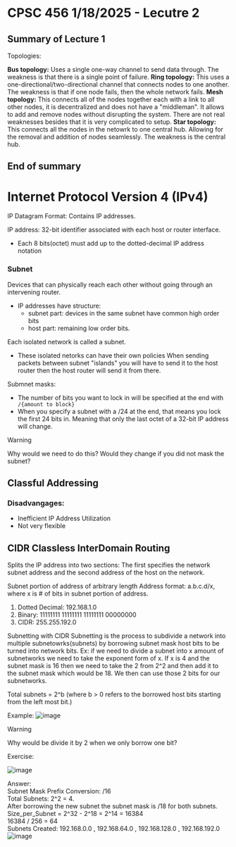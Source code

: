 # CPSC 456 1/18/2025 - Lecutre 2

## Summary of Lecture 1

Topologies:

**Bus topology:** Uses a single one-way channel to send data through. The weakness is that there is a single point of failure.
**Ring topology:** This uses a one-directional/two-directional channel that connects nodes to one another. The weakness is that if one node fails, then the whole network fails.
**Mesh topology:** This connects all of the nodes together each with a link to all other nodes, it is decentralized and does not have a "middleman". It allows to add and remove nodes without disrupting the system. There are not real weaknesses besides that it is very complicated to setup.
**Star topology:** This connects all the nodes in the netowrk to one central hub. Allowing for the removal and addition of nodes seamlessly. The weakness is the central hub.

## End of summary

# Internet Protocol Version 4 (IPv4)

IP Datagram Format: Contains IP addresses. 

IP address: 32-bit identifier associated with each host or router interface.
- Each 8 bits(octet) must add up to the dotted-decimal IP address notation

### Subnet

Devices that can physically reach each other without going through an intervening router.  

- IP addresses have structure:
  - subnet part: devices in the same subnet have common high order bits
  - host part: remaining low order bits.


Each isolated network is called a subnet.  
- These isolated netorks can have their own policies
When sending packets between subnet "islands" you will have to send it to the host router then the host router will send it from there.  

Submnet masks:
- The number of bits you want to lock in will be specified at the end with
` /{amount to block}`  
- When you specify a subnet with a /24 at the end, that means you lock the first 24 bits in. Meaning that only the last octet of a 32-bit IP address will change.  
>[!WARNING]
>Why would we need to do this? Would they change if you did not mask the subnet?


## Classful Addressing

### Disadvangages:
- Inefficient IP Address Utilization
- Not very flexible

## CIDR Classless InterDomain Routing

Splits the IP address into two sections: The first specifies the network subnet address and the second address of the host on the network.

Subnet portion of address of arbitrary length
Address format: a.b.c.d/x, where x is # of bits in subnet portion of address.
1. Dotted Decimal: 192.168.1.0
2. Binary: 11111111 11111111 11111111 00000000
3. CIDR: 255.255.192.0

Subnetting with CIDR
Subnetting is the process to subdivide a network into multiple subnetowrks(subnets) by borrowing subnet mask host bits to be turned into network bits.
Ex: if we need to divide a subnet into x amount of subnetworks we need to take the exponent form of x. If x is 4 and the subnet mask is 16 then we need to take the 2 from 2^2 and then add it to the subnet mask which would be 18. We then can use those 2 bits for our subnetworks.

Total subnets = 2^b (where b > 0 refers to the borrowed host bits starting from the left most bit.)


Example: ![image](https://github.com/user-attachments/assets/9e927b03-5949-4b1b-83aa-b7caaa0769b8)

>[!WARNING]
> Why would be divide it by 2 when we only borrow one bit?


Exercise: 

![image](https://github.com/user-attachments/assets/c11ed37e-3419-416b-8655-61f3a5733535)


Answer:  
Subnet Mask Prefix Conversion: /16  
Total Subnets: 2^2 = 4.  
After borrowing the new subnet the subnet mask is /18 for both subnets.  
Size_per_Subnet = 2^32 - 2^18 = 2^14 = 16384  
16384 / 256 = 64  
Subnets Created: 192.168.0.0 , 192.168.64.0 , 192.168.128.0 , 192.168.192.0  
![image](https://github.com/user-attachments/assets/09350569-2dbe-433b-9377-19908c6f7592)

